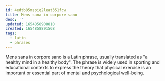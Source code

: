 ```yaml
---
id: 4edtb85mspiq2leat351fcw
title: Mens sana in corpore sano
desc: ''
updated: 1654858908810
created: 1654858891568
tags:
  - latin
  - phrases
---
```


Mens sana in corpore sano is a Latin phrase, usually translated as "a healthy mind in a healthy body". The phrase is widely used in sporting and educational contexts to express the theory that physical exercise is an important or essential part of mental and psychological well-being.
